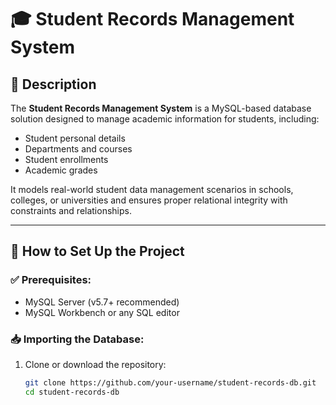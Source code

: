 # 🎓 Student Records Management System

## 📘 Description

The **Student Records Management System** is a MySQL-based database solution designed to manage academic information for students, including:
- Student personal details
- Departments and courses
- Student enrollments
- Academic grades

It models real-world student data management scenarios in schools, colleges, or universities and ensures proper relational integrity with constraints and relationships.

---

## 🚀 How to Set Up the Project

### ✅ Prerequisites:
- MySQL Server (v5.7+ recommended)
- MySQL Workbench or any SQL editor

### 📥 Importing the Database:
1. Clone or download the repository:
   ```bash
   git clone https://github.com/your-username/student-records-db.git
   cd student-records-db
